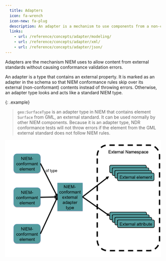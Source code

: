 ```yaml
---
  title: Adapters
  icon: fa-wrench
  icon-new: fa-plug
  description: An adapter is a mechanism to use components from a non-conformant external standard within a NIEM-conformant namespace.
  links:
    - url: /reference/concepts/adapter/modeling/
    - url: /reference/concepts/adapter/xml/
    - url: /reference/concepts/adapter/json/
---
```


Adapters are the mechanism NIEM uses to allow content from external standards without causing conformance validation errors.

An adapter is a type that contains an external property.  It is marked as an adapter in the schema so that NIEM conformance rules skip over its external (non-conformant) contents instead of throwing errors.  Otherwise, an adapter type looks and acts like a standard NIEM type.

{: .example}
> `geo:SurfaceType` is an adapter type in NIEM that contains element `Surface` from GML, an external standard.  It can be used normally by other NIEM components.  Because it is an adapter type, NDR conformance tests will not throw errors if the element from the GML external standard does not follow NIEM rules.

<!--more-->

![Adapter image](images/adapter.png)
